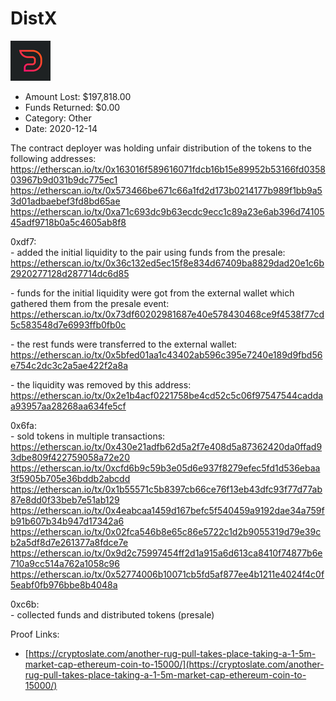 # DistX
![DistX](/rektimages/DistX.png)
- Amount Lost: $197,818.00
- Funds Returned: $0.00
- Category: Other
- Date: 2020-12-14

The contract deployer was holding unfair distribution of the tokens to the following addresses:  
https://etherscan.io/tx/0x163016f589616071fdcb16b15e89952b53166fd035803967b9d031b9dc775ec1  
https://etherscan.io/tx/0x573466be671c66a1fd2d173b0214177b989f1bb9a53d01adbaebef3fd8bd65ae  
https://etherscan.io/tx/0xa71c693dc9b63ecdc9ecc1c89a23e6ab396d7410545adf9718b0a5c4605ab8f8  
  
0xdf7:  
\- added the initial liquidity to the pair using funds from the presale:  
https://etherscan.io/tx/0x36c132ed5ec15f8e834d67409ba8829dad20e1c6b2920277128d287714dc6d85  
  
\- funds for the initial liquidity were got from the external wallet which gathered them from the presale event:  
https://etherscan.io/tx/0x73df60202981687e40e578430468ce9f4538f77cd5c583548d7e6993ffb0fb0c  
  
\- the rest funds were transferred to the external wallet:  
https://etherscan.io/tx/0x5bfed01aa1c43402ab596c395e7240e189d9fbd56e754c2dc3c2a5ae422f2a8a  
  
\- the liquidity was removed by this address:  
https://etherscan.io/tx/0x2e1b4acf0221758be4cd52c5c06f97547544caddaa93957aa28268aa634fe5cf  
  
0x6fa:  
\- sold tokens in multiple transactions:  
https://etherscan.io/tx/0x430e21adfb62d5a2f7e408d5a87362420da0ffad93dbe809f422759058a72e20  
https://etherscan.io/tx/0xcfd6b9c59b3e05d6e937f8279efec5fd1d536ebaa3f5905b705e36bddb2abcdd  
https://etherscan.io/tx/0x1b55571c5b8397cb66ce76f13eb43dfc93f77d77ab87e8dd0f33beb7e51ab129  
https://etherscan.io/tx/0x4eabcaa1459d167befc5f540459a9192dae34a759fb91b607b34b947d17342a6  
https://etherscan.io/tx/0x02fca546b8e65c86e5722c1d2b9055319d79e39cb2a5df8d7e261377a8fdce7e  
https://etherscan.io/tx/0x9d2c75997454ff2d1a915a6d613ca8410f74877b6e710a9cc514a762a1058c96  
https://etherscan.io/tx/0x52774006b10071cb5fd5af877ee4b1211e4024f4c0f5eabf0fb976bbe8b4048a  
  
0xc6b:  
\- collected funds and distributed tokens (presale)


Proof Links:
- [https://cryptoslate.com/another-rug-pull-takes-place-taking-a-1-5m-market-cap-ethereum-coin-to-15000/](https://cryptoslate.com/another-rug-pull-takes-place-taking-a-1-5m-market-cap-ethereum-coin-to-15000/)


